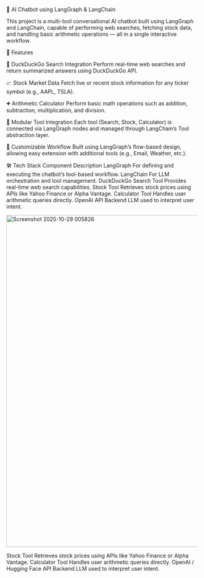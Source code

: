 🧠 AI Chatbot using LangGraph & LangChain

This project is a multi-tool conversational AI chatbot built using LangGraph and LangChain, capable of performing web searches, fetching stock data, and handling basic arithmetic operations — all in a single interactive workflow.

🚀 Features

🦆 DuckDuckGo Search Integration
Perform real-time web searches and return summarized answers using DuckDuckGo API.

📈 Stock Market Data
Fetch live or recent stock information for any ticker symbol (e.g., AAPL, TSLA).

➕ Arithmetic Calculator
Perform basic math operations such as addition, subtraction, multiplication, and division.

🔁 Modular Tool Integration
Each tool (Search, Stock, Calculator) is connected via LangGraph nodes and managed through LangChain’s Tool abstraction layer.

🧩 Customizable Workflow
Built using LangGraph’s flow-based design, allowing easy extension with additional tools (e.g., Email, Weather, etc.).

🛠️ Tech Stack
Component          	Description
LangGraph	          For defining and executing the chatbot’s tool-based workflow.
LangChain	          For LLM orchestration and tool management.
DuckDuckGo          Search Tool	Provides real-time web search capabilities.
Stock Tool        	Retrieves stock prices using APIs like Yahoo Finance or Alpha Vantage.
Calculator Tool    	Handles user arithmetic queries directly.
OpenAI API        	Backend LLM used to interpret user intent.

<img width="1919" height="872" alt="Screenshot 2025-10-29 005826" src="https://github.com/user-attachments/assets/15fe8a4c-fc37-4a2a-b8f0-eab160e0f372" />

Stock Tool	Retrieves stock prices using APIs like Yahoo Finance or Alpha Vantage.
Calculator Tool	Handles user arithmetic queries directly.
OpenAI / Hugging Face API	Backend LLM used to interpret user intent.
